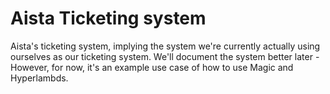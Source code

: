 # Aista Ticketing system

Aista's ticketing system, implying the system we're currently
actually using ourselves as our ticketing system. We'll document the
system better later - However, for now, it's an example use case of
how to use Magic and Hyperlambds.
